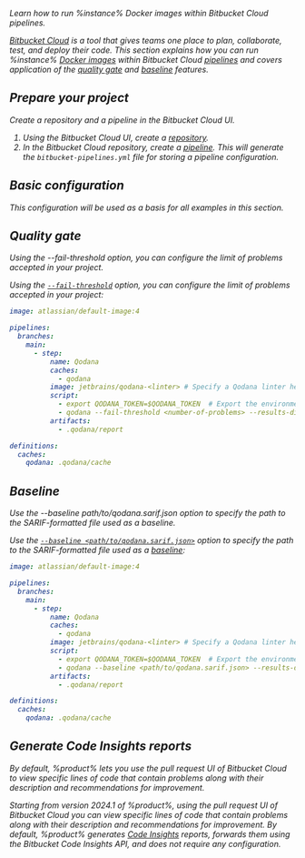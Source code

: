 [//]: # (title: Bitbucket Cloud)

<var name="repository" value="https://support.atlassian.com/bitbucket-cloud/docs/create-a-repository-in-bitbucket-cloud/"/>
<var name="pipeline" value="https://support.atlassian.com/bitbucket-cloud/docs/get-started-with-bitbucket-pipelines/"/>

<link-summary>Learn how to run %instance% Docker images within Bitbucket Cloud pipelines.</link-summary>

[Bitbucket Cloud](https://support.atlassian.com/bitbucket-cloud/docs/get-started-with-bitbucket-cloud/) is a tool that
gives teams one place to plan, collaborate, test, and deploy their code. This
section explains how you can run %instance% [Docker images](docker-images.md) within Bitbucket Cloud 
[pipelines](%pipeline%) and covers 
application of the [quality gate](quality-gate.topic) and [baseline](baseline.topic) features.

## Prepare your project

<link-summary>Create a repository and a pipeline in the Bitbucket Cloud UI.</link-summary>

1. Using the Bitbucket Cloud UI, create a [repository](%repository%).
2. In the Bitbucket Cloud repository, create a [pipeline](%pipeline%). This will generate the `bitbucket-pipelines.yml` file 
for storing a pipeline configuration.

## Basic configuration

<include from="lib_qd.topic" element-id="bitbucket-basic-configuration"/>

This configuration will be used as a basis for all examples in this section.

## Quality gate

<link-summary>Using the --fail-threshold option, you can configure the limit of problems accepted in your project.</link-summary>

Using the [`--fail-threshold`](docker-image-configuration.topic#docker-config-reference-quality-gate) option, you can 
configure the limit of problems accepted in your project:  

```yaml
image: atlassian/default-image:4

pipelines:
  branches:
    main:
      - step:
          name: Qodana
          caches:
            - qodana
          image: jetbrains/qodana-<linter> # Specify a Qodana linter here. For example, jetbrains/qodana-jvm:latest
          script:
            - export QODANA_TOKEN=$QODANA_TOKEN  # Export the environment variable
            - qodana --fail-threshold <number-of-problems> --results-dir=$BITBUCKET_CLONE_DIR/.qodana --report-dir=$BITBUCKET_CLONE_DIR/.qodana/report --cache-dir=$BITBUCKET_HOME/.qodana/cache
          artifacts:
            - .qodana/report

definitions:
  caches:
    qodana: .qodana/cache
```

## Baseline

<link-summary>Use the --baseline path/to/qodana.sarif.json option to 
specify the path to the SARIF-formatted file used as a baseline.</link-summary>

Use the [`--baseline <path/to/qodana.sarif.json>`](docker-image-configuration.topic#docker-config-reference-baseline) option to 
specify the path to the SARIF-formatted file used as a [baseline](baseline.topic):

```yaml
image: atlassian/default-image:4

pipelines:
  branches:
    main:
      - step:
          name: Qodana
          caches:
            - qodana
          image: jetbrains/qodana-<linter> # Specify a Qodana linter here. For example, jetbrains/qodana-jvm:latest
          script:
            - export QODANA_TOKEN=$QODANA_TOKEN  # Export the environment variable
            - qodana --baseline <path/to/qodana.sarif.json> --results-dir=$BITBUCKET_CLONE_DIR/.qodana --report-dir=$BITBUCKET_CLONE_DIR/.qodana/report --cache-dir=$BITBUCKET_HOME/.qodana/cache
          artifacts:
            - .qodana/report

definitions:
  caches:
    qodana: .qodana/cache
```

## Generate Code Insights reports

<link-summary>By default, %product% lets you use the pull request UI of Bitbucket Cloud to view specific lines of code 
that contain problems along with their description and recommendations for improvement.</link-summary>

Starting from version 2024.1 of %product%, using the pull request UI of Bitbucket Cloud you can view specific lines of
code that contain problems along with their description and recommendations for improvement. By default, %product% 
generates [Code Insights](https://support.atlassian.com/bitbucket-cloud/docs/code-insights/) reports, 
forwards them using the Bitbucket Code Insights API, and does not require any configuration.
